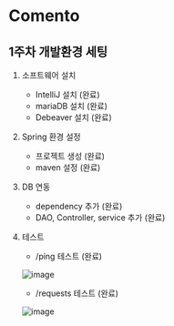 # Comento

## 1주차 개발환경 세팅

1. 소프트웨어 설치
   - IntelliJ 설치 (완료)
   - mariaDB 설치 (완료)
   - Debeaver 설치 (완료)
    
2. Spring 환경 설정
   - 프로젝트 생성 (완료)
   - maven 설정 (완료)

3. DB 연동
   - dependency 추가 (완료)
   - DAO, Controller, service 추가 (완료)

4. 테스트
   - /ping 테스트 (완료)
  
   ![image](https://github.com/user-attachments/assets/e1950a0d-ddb2-4bdd-bf11-e174747c6034)
   - /requests 테스트 (완료)

   ![image](https://github.com/user-attachments/assets/3d068907-c4b6-455e-8479-6b767a2bd2f9)


